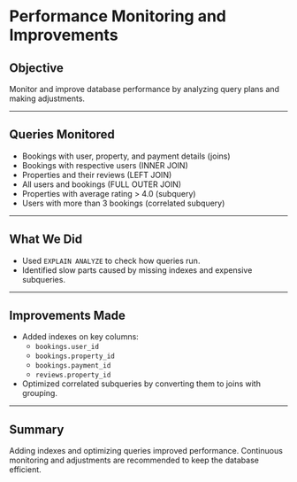 # Performance Monitoring and Improvements

## Objective  
Monitor and improve database performance by analyzing query plans and making adjustments.

---

## Queries Monitored  
- Bookings with user, property, and payment details (joins)  
- Bookings with respective users (INNER JOIN)  
- Properties and their reviews (LEFT JOIN)  
- All users and bookings (FULL OUTER JOIN)  
- Properties with average rating > 4.0 (subquery)  
- Users with more than 3 bookings (correlated subquery)  

---

## What We Did  
- Used `EXPLAIN ANALYZE` to check how queries run.  
- Identified slow parts caused by missing indexes and expensive subqueries.  

---

## Improvements Made  
- Added indexes on key columns:  
  - `bookings.user_id`  
  - `bookings.property_id`  
  - `bookings.payment_id`  
  - `reviews.property_id`  
- Optimized correlated subqueries by converting them to joins with grouping.

---

## Summary  
Adding indexes and optimizing queries improved performance. Continuous monitoring and adjustments are recommended to keep the database efficient.
